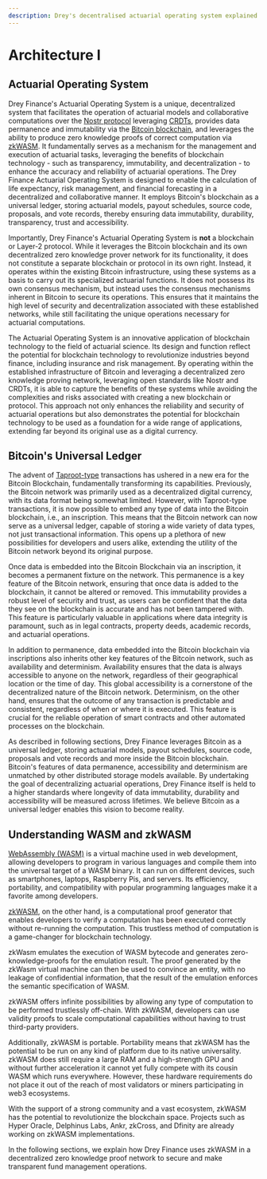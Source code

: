 ```yaml
---
description: Drey's decentralised actuarial operating system explained.
---
```


# Architecture I

## Actuarial Operating System

Drey Finance's Actuarial Operating System is a unique, decentralized system that facilitates the operation of actuarial models and collaborative computations over the [Nostr protocol](https://nostr.com/) leveraging [CRDTs](https://crdt.tech/), provides data permanence and immutability via the [Bitcoin blockchain](https://bitcoin.org/en/), and leverages the ability to produce zero knowledge proofs of correct computation via [zkWASM](https://github.com/DelphinusLab/zkWasm). It fundamentally serves as a mechanism for the management and execution of actuarial tasks, leveraging the benefits of blockchain technology - such as transparency, immutability, and decentralization - to enhance the accuracy and reliability of actuarial operations. The Drey Finance Actuarial Operating System is designed to enable the calculation of life expectancy, risk management, and financial forecasting in a decentralized and collaborative manner. It employs Bitcoin's blockchain as a universal ledger, storing actuarial models, payout schedules, source code, proposals, and vote records, thereby ensuring data immutability, durability, transparency, trust and accessibility​​.

Importantly, Drey Finance's Actuarial Operating System is **not** a blockchain or Layer-2 protocol. While it leverages the Bitcoin blockchain and its own decentralized zero knowledge prover network for its functionality, it does not constitute a separate blockchain or protocol in its own right. Instead, it operates within the existing Bitcoin infrastructure, using these systems as a basis to carry out its specialized actuarial functions. It does not possess its own consensus mechanism, but instead uses the consensus mechanisms inherent in Bitcoin to secure its operations. This ensures that it maintains the high level of security and decentralization associated with these established networks, while still facilitating the unique operations necessary for actuarial computations.

The Actuarial Operating System is an innovative application of blockchain technology to the field of actuarial science. Its design and function reflect the potential for blockchain technology to revolutionize industries beyond finance, including insurance and risk management. By operating within the established infrastructure of Bitcoin and leveraging a decentralized zero knowledge proving network, leveraging open standards like Nostr and CRDTs, it is able to capture the benefits of these systems while avoiding the complexities and risks associated with creating a new blockchain or protocol. This approach not only enhances the reliability and security of actuarial operations but also demonstrates the potential for blockchain technology to be used as a foundation for a wide range of applications, extending far beyond its original use as a digital currency.

## Bitcoin's Universal Ledger

The advent of [Taproot-type](https://trustmachines.co/learn/bitcoin-taproot-upgrade-basic-breakdown/) transactions has ushered in a new era for the Bitcoin Blockchain, fundamentally transforming its capabilities. Previously, the Bitcoin network was primarily used as a decentralized digital currency, with its data format being somewhat limited. However, with Taproot-type transactions, it is now possible to embed any type of data into the Bitcoin blockchain, i.e., an inscription. This means that the Bitcoin network can now serve as a universal ledger, capable of storing a wide variety of data types, not just transactional information. This opens up a plethora of new possibilities for developers and users alike, extending the utility of the Bitcoin network beyond its original purpose.

Once data is embedded into the Bitcoin Blockchain via an inscription, it becomes a permanent fixture on the network. This permanence is a key feature of the Bitcoin network, ensuring that once data is added to the blockchain, it cannot be altered or removed. This immutability provides a robust level of security and trust, as users can be confident that the data they see on the blockchain is accurate and has not been tampered with. This feature is particularly valuable in applications where data integrity is paramount, such as in legal contracts, property deeds, academic records, and actuarial operations.

In addition to permanence, data embedded into the Bitcoin blockchain via inscriptions also inherits other key features of the Bitcoin network, such as availability and determinism. Availability ensures that the data is always accessible to anyone on the network, regardless of their geographical location or the time of day. This global accessibility is a cornerstone of the decentralized nature of the Bitcoin network. Determinism, on the other hand, ensures that the outcome of any transaction is predictable and consistent, regardless of when or where it is executed. This feature is crucial for the reliable operation of smart contracts and other automated processes on the blockchain.&#x20;

As described in following sections, Drey Finance leverages Bitcoin as a universal ledger, storing actuarial models, payout schedules, source code, proposals and vote records and more inside the Bitcoin blockchain. Bitcoin's features of data permanence, accessibility and determinism are unmatched by other distributed storage models available. By undertaking the goal of decentralizing actuarial operations, Drey Finance itself is held to a higher standards where longevity of data immutability, durability and accessibility will be measured across lifetimes. We believe Bitcoin as a universal ledger enables this vision to become reality.

## Understanding WASM and zkWASM

[WebAssembly (WASM)](https://webassembly.org/) is a virtual machine used in web development, allowing developers to program in various languages and compile them into the universal target of a WASM binary. It can run on different devices, such as smartphones, laptops, Raspberry Pis, and servers. Its efficiency, portability, and compatibility with popular programming languages make it a favorite among developers.

[zkWASM](https://github.com/DelphinusLab/zkWasm), on the other hand, is a computational proof generator that enables developers to verify a computation has been executed correctly without re-running the computation. This trustless method of computation is a game-changer for blockchain technology.

zkWasm emulates the execution of WASM bytecode and generates zero-knowledge-proofs for the emulation result. The proof generated by the zkWasm virtual machine can then be used to convince an entity, with no leakage of confidential information, that the result of the emulation enforces the semantic specification of WASM.

zkWASM offers infinite possibilities by allowing any type of computation to be performed trustlessly off-chain. With zkWASM, developers can use validity proofs to scale computational capabilities without having to trust third-party providers.

Additionally, zkWASM is portable. Portability means that zkWASM has the potential to be run on any kind of platform due to its native universality. zkWASM does still require a large RAM and a high-strength GPU and without further acceleration it cannot yet fully compete with its cousin WASM which runs everywhere. However, these hardware requirements do not place it out of the reach of most validators or miners participating in web3 ecosystems.

With the support of a strong community and a vast ecosystem, zkWASM has the potential to revolutionize the blockchain space. Projects such as Hyper Oracle, Delphinus Labs, Ankr, zkCross, and Dfinity are already working on zkWASM implementations.

In the following sections, we explain how Drey Finance uses zkWASM in a decentralized zero knowledge proof network to secure and make transparent fund management operations.



